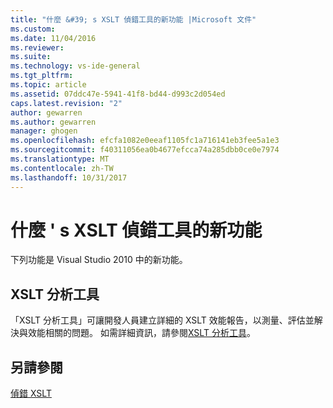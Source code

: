 ```yaml
---
title: "什麼 &#39; s XSLT 偵錯工具的新功能 |Microsoft 文件"
ms.custom: 
ms.date: 11/04/2016
ms.reviewer: 
ms.suite: 
ms.technology: vs-ide-general
ms.tgt_pltfrm: 
ms.topic: article
ms.assetid: 07ddc47e-5941-41f8-bd44-d993c2d054ed
caps.latest.revision: "2"
author: gewarren
ms.author: gewarren
manager: ghogen
ms.openlocfilehash: efcfa1082e0eeaf1105fc1a716141eb3fee5a1e3
ms.sourcegitcommit: f40311056ea0b4677efcca74a285dbb0ce0e7974
ms.translationtype: MT
ms.contentlocale: zh-TW
ms.lasthandoff: 10/31/2017
---
```

# <a name="what39s-new-in-the-xslt-debugger"></a>什麼 &#39; s XSLT 偵錯工具的新功能
下列功能是 Visual Studio 2010 中的新功能。  
  
## <a name="xslt-profiler"></a>XSLT 分析工具  
 「XSLT 分析工具」可讓開發人員建立詳細的 XSLT 效能報告，以測量、評估並解決與效能相關的問題。 如需詳細資訊，請參閱[XSLT 分析工具](../xml-tools/xslt-profiler.md)。  
  
## <a name="see-also"></a>另請參閱  
 [偵錯 XSLT](../xml-tools/debugging-xslt.md)
